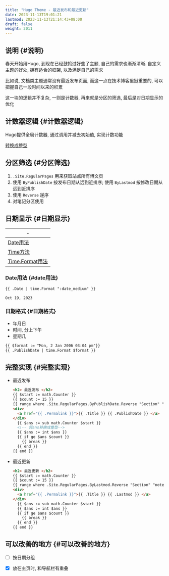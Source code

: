 ```yaml
---
title: "Hugo Theme - 最近发布和最近更新"
date: 2023-11-13T19:01:21
lastmod: 2023-11-13T21:14:43+08:00
draft: false
weight: 2011
---
```


## 说明 {#说明}

春天开始用Hugo, 到现在已经鼓捣过好些了主题, 自己的需求也渐渐清晰. 自定义主题的好处, 拥有适合的框架, 以及满足自己的需求 <br/>

比如说, 文档类主题通常没有最近发布页面, 而这一点在技术博客里挺重要的, 可以把握自己一段时间以来的积累 <br/>

这一块的逻辑并不复杂, 一则是计数器, 再来就是分区的筛选, 最后是对日期显示的优化 <br/>


## 计数器逻辑 {#计数器逻辑}

Hugo提供全局计数器, 通过调用并减去初始值, 实现计数功能 <br/>

[转换成整型](https://gohugo.io/functions/cast/toint/) <br/>


## 分区筛选 {#分区筛选}

1.  `.Site.RegularPages` 用来获取站点所有博文页 <br/>
2.  使用 `ByPublishDate` 按发布日期从远到近排序; 使用 `ByLastmod` 按修改日期从远到近排序 <br/>
3.  使用 `Reverse` 逆序 <br/>
4.  对笔记分区使用 <br/>


## 日期显示 {#日期显示}

| -                                                       |
|---------------------------------------------------------|
| [Date用法](https://gohugo.io/methods/page/date/)        |
| [Time方法](https://gohugo.io/methods/time/)             |
| [Time.Format用法](https://gohugo.io/methods/time/format/) |


### Date用法 {#date用法}

```html
{{ .Date | time.Format ":date_medium" }}
```

```text
Oct 19, 2023
```


### 日期格式 {#日期格式}

-   年月日 <br/>
-   时间, 分上下午 <br/>
-   星期几 <br/>

<!--listend-->

```html
{{ $format := "Mon, 2 Jan 2006 03:04 pm"}}
{{ .PublishDate | time.Format $format }}
```


## 完整实现 {#完整实现}

-   最近发布 <br/>
    ```html
    <h2> 最近发布 </h2>
    {{ $start := math.Counter }}
    {{ $count := 15 }}
    {{ range where .Site.RegularPages.ByPublishDate.Reverse "Section" "notebook" }}
    <div>
      <a href="{{ .Permalink }}">{{ .Title }} {{ .PublishDate }} </a>
    </div>
      {{ $ans := sub math.Counter $start }}
      <!-- 将ans转换成整型-->
      {{ $ans := int $ans }}
      {{ if ge $ans $count }}
        {{ break }}
      {{ end }}
    {{ end }}
    ```
-   最近更新 <br/>
    ```html
    <h2> 最近更新 </h2>
    {{ $start := math.Counter }}
    {{ $count := 15 }}
    {{ range where .Site.RegularPages.ByLastmod.Reverse "Section" "notebook" }}
    <div>
      <a href="{{ .Permalink }}">{{ .Title }} {{ .Lastmod }} </a>
    </div>
      {{ $ans := sub math.Counter $start }}
      {{ $ans := int $ans }}
      {{ if ge $ans $count }}
        {{ break }}
      {{ end }}
    {{ end }}
    ```


## 可以改善的地方 {#可以改善的地方}

-   [ ] 按日期分组 <br/>
-   [X] 放在主页时, 和导航栏有重叠 <br/>

